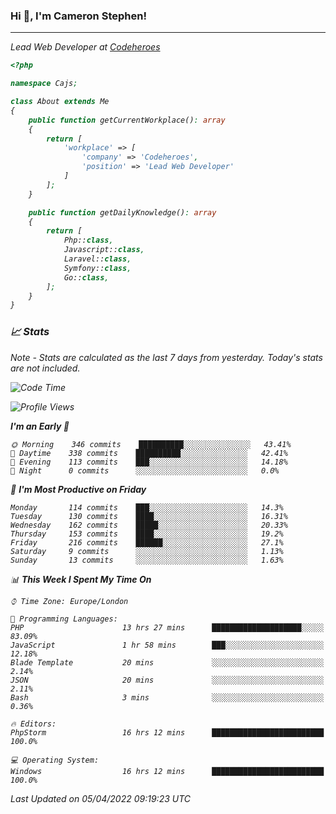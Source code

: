 ### Hi 👋, I'm Cameron Stephen!
<hr>
<p><em>Lead Web Developer at <a href="https://codeheroes.co.uk">Codeheroes</a></p>


```php
<?php

namespace Cajs;

class About extends Me
{
    public function getCurrentWorkplace(): array
    {
        return [
            'workplace' => [
                'company' => 'Codeheroes',
                'position' => 'Lead Web Developer'
            ]
        ];
    }

    public function getDailyKnowledge(): array
    {
        return [
            Php::class,
            Javascript::class,
            Laravel::class,
            Symfony::class,
            Go::class,
        ];
    }
}
```

### 📈 Stats
<p><em>Note - Stats are calculated as the last 7 days from yesterday. Today's stats are not included.</em></p>


<!--START_SECTION:waka-->
![Code Time](http://img.shields.io/badge/Code%20Time-2%2C772%20hrs%2045%20mins-blue)

![Profile Views](http://img.shields.io/badge/Profile%20Views-0-blue)

**I'm an Early 🐤** 

```text
🌞 Morning    346 commits    ██████████░░░░░░░░░░░░░░░   43.41% 
🌆 Daytime    338 commits    ██████████░░░░░░░░░░░░░░░   42.41% 
🌃 Evening    113 commits    ███░░░░░░░░░░░░░░░░░░░░░░   14.18% 
🌙 Night      0 commits      ░░░░░░░░░░░░░░░░░░░░░░░░░   0.0%

```
📅 **I'm Most Productive on Friday** 

```text
Monday       114 commits    ███░░░░░░░░░░░░░░░░░░░░░░   14.3% 
Tuesday      130 commits    ████░░░░░░░░░░░░░░░░░░░░░   16.31% 
Wednesday    162 commits    █████░░░░░░░░░░░░░░░░░░░░   20.33% 
Thursday     153 commits    ████░░░░░░░░░░░░░░░░░░░░░   19.2% 
Friday       216 commits    ██████░░░░░░░░░░░░░░░░░░░   27.1% 
Saturday     9 commits      ░░░░░░░░░░░░░░░░░░░░░░░░░   1.13% 
Sunday       13 commits     ░░░░░░░░░░░░░░░░░░░░░░░░░   1.63%

```


📊 **This Week I Spent My Time On** 

```text
⌚︎ Time Zone: Europe/London

💬 Programming Languages: 
PHP                      13 hrs 27 mins      ████████████████████░░░░░   83.09% 
JavaScript               1 hr 58 mins        ███░░░░░░░░░░░░░░░░░░░░░░   12.18% 
Blade Template           20 mins             ░░░░░░░░░░░░░░░░░░░░░░░░░   2.14% 
JSON                     20 mins             ░░░░░░░░░░░░░░░░░░░░░░░░░   2.11% 
Bash                     3 mins              ░░░░░░░░░░░░░░░░░░░░░░░░░   0.36%

🔥 Editors: 
PhpStorm                 16 hrs 12 mins      █████████████████████████   100.0%

💻 Operating System: 
Windows                  16 hrs 12 mins      █████████████████████████   100.0%

```


 Last Updated on 05/04/2022 09:19:23 UTC
<!--END_SECTION:waka-->
